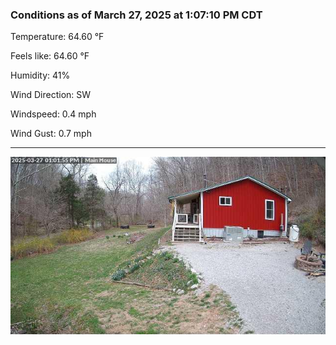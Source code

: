 ### Conditions as of March 27, 2025 at 1:07:10 PM CDT 

Temperature: 64.60 &deg;F

Feels like: 64.60 &deg;F

Humidity: 41%

Wind Direction: SW

Windspeed: 0.4 mph

Wind Gust: 0.7 mph

---

<img src="./images/latest.jpeg"/>

